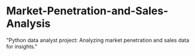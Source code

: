 # Market-Penetration-and-Sales-Analysis
"Python data analyst project: Analyzing market penetration and sales data for insights."
